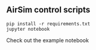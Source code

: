 ## AirSim control scripts

~~~~
pip install -r requirements.txt
jupyter notebook
~~~~

Check out the example notebook

